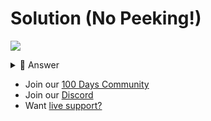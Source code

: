 # Solution (No Peeking!)
![](https://www.youtube.com/watch?v=wbnLSvq_4cA)

<details> <summary> 👀 Answer </summary>

Find my solution in [this repl](https://replit.com/@DavidAtReplit/Day-84-solution?v=1).

</details>

- Join our [100 Days Community](https://replit.com/100-days-help)
- Join our [Discord](https://replit.com/discord)
- Want [live support?](https://replit.com/replit-101)